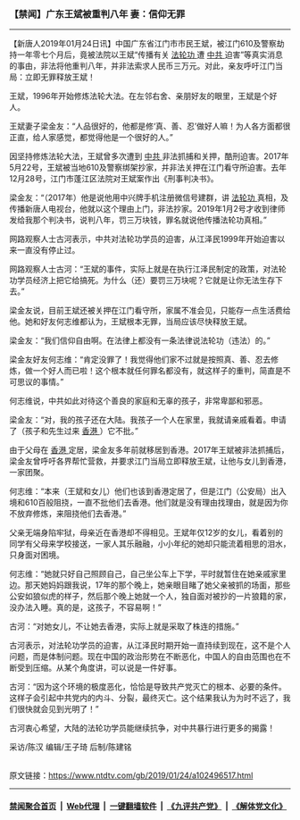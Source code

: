### 【禁闻】广东王斌被重判八年 妻：信仰无罪
------------------------

<div class="post_content">
 <p>
  【新唐人2019年01月24日讯】中国广东省江门市市民王斌，被江门610及警察劫持一年零七个月后，竟被法院以王斌“传播有关
  <a href="https://www.ntdtv.com/gb/法轮功.htm">
   法轮功
  </a>
  遭
  <a href="https://www.ntdtv.com/gb/中共.htm">
   中共
  </a>
  迫害”等真实消息的事由，非法将他重判八年，并非法索求人民币三万元。对此，亲友呼吁江门当局：立即无罪释放王斌！
 </p>
 <p>
  王斌，1996年开始修炼法轮大法。在左邻右舍、亲朋好友的眼里，王斌是个好人。
 </p>
 <p>
  王斌妻子梁金友：“人品很好的，他都是修‘真、善、忍’做好人嘛！为人各方面都很正直，给人家感觉，都觉得他是一个很好的人。”
 </p>
 <p>
  因坚持修炼法轮大法，王斌曾多次遭到
  <a href="https://www.ntdtv.com/gb/中共.htm">
   中共
  </a>
  非法抓捕和关押，酷刑迫害。2017年5月22号，王斌被当地610及警察绑架抄家，并非法关押在江门看守所迫害。去年12月28号，江门市蓬江区法院对王斌案作出《刑事判决书》。
 </p>
 <p>
  梁金友：“（2017年）他是说他用中兴牌手机注册微信号建群，讲
  <a href="https://www.ntdtv.com/gb/法轮功.htm">
   法轮功
  </a>
  真相，及传播新唐人电视台，他就以这个理由上门，非法抄家。2019年1月2号才收到律师发给我那个判决书，说判八年，罚三万块钱，罪名就说他传播法轮功真相。”
 </p>
 <p>
  网路观察人士古河表示，中共对法轮功学员的迫害，从江泽民1999年开始迫害以来一直没有停止过。
 </p>
 <p>
  网路观察人士古河：“王斌的事件，实际上就是在执行江泽民制定的政策，对法轮功学员经济上把它给搞死。为什么（还）要罚三万块呢？它就是让你无法生存下去。”
 </p>
 <p>
  梁金友说，目前王斌还被关押在江门看守所，家属不准会见，只能存一点生活费给他。她和好友何志维都认为，王斌根本无罪，当局应该尽快释放王斌。
 </p>
 <p>
  梁金友：“我们信仰自由啊。在法律上都没有一条法律说法轮功（违法）的。”
 </p>
 <p>
  梁金友好友何志维：“肯定没罪了！我觉得他们家不过就是按照真、善、忍去修炼，做一个好人而已啦！这个根本就任何罪名都没有，就这样子的重判，简直是不可思议的事情。”
 </p>
 <p>
  何志维说，中共如此对待这个善良的家庭和无辜的孩子，非常卑鄙和邪恶。
 </p>
 <p>
  梁金友：“对，我的孩子还在大陆。我孩子一个人在家里，我就请亲戚看着。申请了（孩子和先生过来
  <a href="https://www.ntdtv.com/gb/香港.htm">
   香港
  </a>
  ）它不批。”
 </p>
 <p>
  由于父母在
  <a href="https://www.ntdtv.com/gb/香港.htm">
   香港
  </a>
  定居，梁金友多年前就移居到香港。2017年王斌被非法抓捕后，梁金友曾呼吁各界帮忙营救，并要求江门当局立即释放王斌，让他与女儿到香港，一家团聚。
 </p>
 <p>
  何志维：“本来（王斌和女儿）他们也该到香港定居了，但是江门（公安局）出入境和610百般阻挠，一直不批他们去香港。他们就是没有理由找理由，就是因为你不放弃修炼，来阻挠他们去香港。”
 </p>
 <p>
  父亲无端身陷牢狱，母亲近在香港却不得相见。王斌年仅12岁的女儿，看着别的同学有父母来学校接送，一家人其乐融融，小小年纪的她却只能流着相思的泪水，只身面对困境。
 </p>
 <p>
  何志维：“她就只好自己照顾自己，自己坐公车上下学，平时就暂住在她亲戚家里边。那天她妈妈跟我说，17年的那个晚上，她亲眼目睹了她父亲被抓的场面，那些公安如狼似虎的样子，然后那个晚上她就一个人，独自面对被抄的一片狼籍的家，没办法入睡。真的是，这孩子，不容易啊！”
 </p>
 <p>
  古河：“对她女儿，不让她去香港，实际上就是采取了株连的措施。”
 </p>
 <p>
  古河表示，对法轮功学员的迫害，从江泽民时期开始一直持续到现在，这不是个人问题，而是体制问题。现在中国的政治形势在不断恶化，中国人的自由范围也在不断受到压缩。从某个角度讲，可以说是一件好事。
 </p>
 <p>
  古河：“因为这个环境的极度恶化，恰恰是导致共产党灭亡的根本、必要的条件。这样子会引起中共党内的内斗、分裂，最终灭亡。这个结果我认为为时不远了，我们很快就会见到光明了！”
 </p>
 <p>
  古河衷心希望，大陆的法轮功学员能继续抗争，对中共暴行进行更多的揭露！
 </p>
 <p>
  采访/陈汉 编辑/王子琦 后制/陈建铭
 </p>
 <div class="single_ad">
 </div>
</div>

<br/>原文链接：https://www.ntdtv.com/gb/2019/01/24/a102496517.html


------------------------
#### [禁闻聚合首页](https://github.com/gfw-breaker/banned-news/blob/master/README.md) &nbsp;|&nbsp; [Web代理](https://github.com/gfw-breaker/open-proxy/blob/master/README.md) &nbsp;|&nbsp; [一键翻墙软件](https://github.com/gfw-breaker/nogfw/blob/master/README.md) &nbsp;|&nbsp; [《九评共产党》](https://github.com/gfw-breaker/9ping.md/blob/master/README.md#九评之一评共产党是什么) &nbsp;|&nbsp; [《解体党文化》](https://github.com/gfw-breaker/jtdwh.md/blob/master/README.md#绪论)